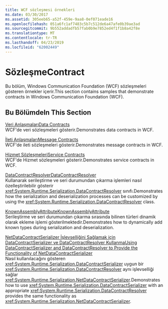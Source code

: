 ```yaml
---
title: WCF sözleşmesi örnekleri
ms.date: 03/30/2017
ms.assetid: 305eeb65-a52f-459e-9aa8-0ef071eade16
ms.openlocfilehash: 051a6fc1af7483c5b7c512de6a47afe0b39ae3ad
ms.sourcegitcommit: 9b552addadfb57fab0b9e7852ed4f1f1b8a42f8e
ms.translationtype: MT
ms.contentlocale: tr-TR
ms.lasthandoff: 04/23/2019
ms.locfileid: "62002449"
---
```

# <a name="contract"></a><span data-ttu-id="1b887-102">Sözleşme</span><span class="sxs-lookup"><span data-stu-id="1b887-102">Contract</span></span>

<span data-ttu-id="1b887-103">Bu bölüm, Windows Communication Foundation (WCF) sözleşmeleri gösteren örnekler içerir.</span><span class="sxs-lookup"><span data-stu-id="1b887-103">This section contains samples that demonstrate contracts in Windows Communication Foundation (WCF).</span></span>  
  
## <a name="in-this-section"></a><span data-ttu-id="1b887-104">Bu Bölümde</span><span class="sxs-lookup"><span data-stu-id="1b887-104">In This Section</span></span>  
 [<span data-ttu-id="1b887-105">Veri Anlaşmaları</span><span class="sxs-lookup"><span data-stu-id="1b887-105">Data Contracts</span></span>](../../../../docs/framework/wcf/samples/data-contracts.md)  
 <span data-ttu-id="1b887-106">WCF'de veri sözleşmeleri gösterir.</span><span class="sxs-lookup"><span data-stu-id="1b887-106">Demonstrates data contracts in WCF.</span></span>  
  
 [<span data-ttu-id="1b887-107">İleti Anlaşmaları</span><span class="sxs-lookup"><span data-stu-id="1b887-107">Message Contracts</span></span>](../../../../docs/framework/wcf/samples/message-contracts.md)  
 <span data-ttu-id="1b887-108">WCF'de ileti sözleşmeleri gösterir.</span><span class="sxs-lookup"><span data-stu-id="1b887-108">Demonstrates message contracts in WCF.</span></span>  
  
 [<span data-ttu-id="1b887-109">Hizmet Sözleşmeleri</span><span class="sxs-lookup"><span data-stu-id="1b887-109">Service Contracts</span></span>](../../../../docs/framework/wcf/samples/service-contracts.md)  
 <span data-ttu-id="1b887-110">WCF'de Hizmet sözleşmeleri gösterir.</span><span class="sxs-lookup"><span data-stu-id="1b887-110">Demonstrates service contracts in WCF.</span></span>  
  
 [<span data-ttu-id="1b887-111">DataContractResolver</span><span class="sxs-lookup"><span data-stu-id="1b887-111">DataContractResolver</span></span>](../../../../docs/framework/wcf/samples/datacontractresolver.md)  
 <span data-ttu-id="1b887-112">Kullanarak serileştirme ve seri durumundan çıkarma işlemleri nasıl özelleştirilebilir gösterir <xref:System.Runtime.Serialization.DataContractResolver> sınıfı.</span><span class="sxs-lookup"><span data-stu-id="1b887-112">Demonstrates how the serialization and deserialization processes can be customized by using the <xref:System.Runtime.Serialization.DataContractResolver> class.</span></span>  
  
 [<span data-ttu-id="1b887-113">KnownAssemblyAttribute</span><span class="sxs-lookup"><span data-stu-id="1b887-113">KnownAssemblyAttribute</span></span>](../../../../docs/framework/wcf/samples/knownassemblyattribute.md)  
 <span data-ttu-id="1b887-114">Serileştirme ve seri durumundan çıkarma sırasında bilinen türleri dinamik olarak ekleme işlemi gösterilmektedir.</span><span class="sxs-lookup"><span data-stu-id="1b887-114">Demonstrates how to dynamically add known types during serialization and deserialization.</span></span>  
  
 [<span data-ttu-id="1b887-115">NetDataContractSerializer İşlevselliğini Sağlamak için DataContractSerializer ve DataContractResolver Kullanma</span><span class="sxs-lookup"><span data-stu-id="1b887-115">Using DataContractSerializer and DataContractResolver to Provide the Functionality of NetDataContractSerializer</span></span>](../../../../docs/framework/wcf/samples/datacontractserializer-datacontractresolver-netdatacontractserializer.md)  
 <span data-ttu-id="1b887-116">Nasıl kullanılacağını gösteren <xref:System.Runtime.Serialization.DataContractSerializer> uygun bir <xref:System.Runtime.Serialization.DataContractResolver> aynı işlevselliği sağlar <xref:System.Runtime.Serialization.NetDataContractSerializer>.</span><span class="sxs-lookup"><span data-stu-id="1b887-116">Demonstrates how to use <xref:System.Runtime.Serialization.DataContractSerializer> with an appropriate <xref:System.Runtime.Serialization.DataContractResolver> provides the same functionality as <xref:System.Runtime.Serialization.NetDataContractSerializer>.</span></span>
